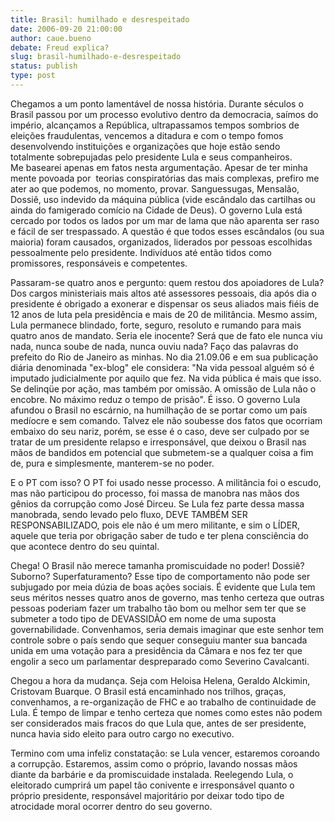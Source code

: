 ```yaml
---
title: Brasil: humilhado e desrespeitado
date: 2006-09-20 21:00:00
author: caue.bueno
debate: Freud explica?
slug: brasil-humilhado-e-desrespeitado
status: publish 
type: post
---
```


Chegamos a um ponto lamentável de nossa história. Durante séculos o Brasil passou por um processo evolutivo dentro da democracia, saímos do império, alcançamos a República, ultrapassamos tempos sombrios de eleições fraudulentas, vencemos a ditadura e com o tempo fomos desenvolvendo instituições e organizações que hoje estão sendo totalmente sobrepujadas pelo presidente Lula e seus companheiros.  
Me basearei apenas em fatos nesta argumentação. Apesar de ter minha mente povoada por  teorias conspiratórias das mais complexas, prefiro me ater ao que podemos, no momento, provar. Sanguessugas, Mensalão, Dossiê, uso indevido da máquina pública (vide escândalo das cartilhas ou ainda do famigerado comício na Cidade de Deus). O governo Lula está cercado por todos os lados por um mar de lama que não aparenta ser raso e fácil de ser trespassado. A questão é que todos esses escândalos (ou sua maioria) foram causados, organizados, liderados por pessoas escolhidas pessoalmente pelo presidente. Indivíduos até então tidos como promissores, responsáveis e competentes.  
  
Passaram-se quatro anos e pergunto: quem restou dos apoiadores de Lula? Dos cargos ministeriais mais altos até assessores pessoais, dia após dia o presidente é obrigado a exonerar e dispensar os seus aliados mais fiéis de 12 anos de luta pela presidência e mais de 20 de militância. Mesmo assim, Lula permanece blindado, forte, seguro, resoluto e rumando para mais quatro anos de mandato. Seria ele inocente? Será que de fato ele nunca viu nada, nunca soube de nada, nunca ouviu nada? Faço das palavras do prefeito do Rio de Janeiro as minhas. No dia 21.09.06 e em sua publicação diária denominada "ex-blog" ele considera: "Na vida pessoal alguém só é imputado judicialmente por aquilo que fez. Na vida pública é mais que isso. Se delinqüe por ação, mas também por omissão. A omissão de Lula não o encobre. No máximo reduz o tempo de prisão". É isso. O governo Lula afundou o Brasil no escárnio, na humilhação de se portar como um país medíocre e sem comando. Talvez ele não soubesse dos fatos que ocorriam embaixo do seu nariz, porém, se esse é o caso, deve ser culpado por se tratar de um presidente relapso e irresponsável, que deixou o Brasil nas mãos de bandidos em potencial que submetem-se a qualquer coisa a fim de, pura e simplesmente, manterem-se no poder.  
  
E o PT com isso? O PT foi usado nesse processo. A militância foi o escudo, mas não participou do processo, foi massa de manobra nas mãos dos gênios da corrupção como José Dirceu. Se Lula fez parte dessa massa manobrada, sendo levado pelo fluxo, DEVE TAMBÉM SER RESPONSABILIZADO, pois ele não é um mero militante, e sim o LÍDER, aquele que teria por obrigação saber de tudo e ter plena consciência do que acontece dentro do seu quintal.  
  
Chega! O Brasil não merece tamanha promiscuidade no poder! Dossiê? Suborno? Superfaturamento? Esse tipo de comportamento não pode ser subjugado por meia dúzia de boas ações sociais. É evidente que Lula tem seus méritos nesses quatro anos de governo, mas tenho certeza que outras pessoas poderiam fazer um trabalho tão bom ou melhor sem ter que se submeter a todo tipo de DEVASSIDÃO em nome de uma suposta governabilidade. Convenhamos, seria demais imaginar que este senhor tem controle sobre o país sendo que sequer conseguiu manter sua bancada unida em uma votação para a presidência da Câmara e nos fez ter que engolir a seco um parlamentar despreparado como Severino Cavalcanti.  
  
Chegou a hora da mudança. Seja com Heloisa Helena, Geraldo Alckimin, Cristovam Buarque. O Brasil está encaminhado nos trilhos, graças, convenhamos, a re-organização de FHC e ao trabalho de continuidade de Lula. É tempo de limpar e tenho certeza que nomes como estes não podem ser considerados mais fracos do que Lula que, antes de ser presidente, nunca havia sido eleito para outro cargo no executivo.  
  
Termino com uma infeliz constatação: se Lula vencer, estaremos coroando a corrupção. Estaremos, assim como o próprio, lavando nossas mãos diante da barbárie e da promiscuidade instalada. Reelegendo Lula, o eleitorado cumprirá um papel tão conivente e irresponsável quanto o próprio presidente, responsável majoritário por deixar todo tipo de atrocidade moral ocorrer dentro do seu governo.  
  
  

